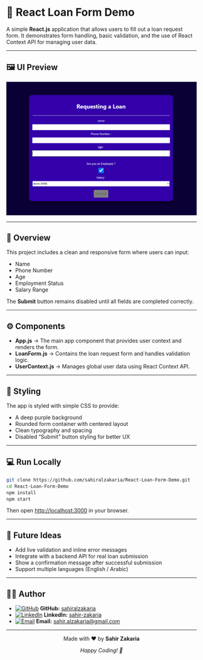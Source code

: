# 🏦 React Loan Form Demo

A simple **React.js** application that allows users to fill out a loan request form. It demonstrates form handling, basic validation, and the use of React Context API for managing user data.

---

## 🖼️ UI Preview

![Loan Form Screenshot](./src/assets/loan-form-preview.png)

---

## 🚀 Overview

This project includes a clean and responsive form where users can input:

- Name
- Phone Number
- Age
- Employment Status
- Salary Range


The **Submit** button remains disabled until all fields are completed correctly.

---

## ⚙️ Components

- **App.js** → The main app component that provides user context and renders the form.
- **LoanForm.js** → Contains the loan request form and handles validation logic.
- **UserContext.js** → Manages global user data using React Context API.

---

## 🎨 Styling

The app is styled with simple CSS to provide:

- A deep purple background
- Rounded form container with centered layout
- Clean typography and spacing
- Disabled “Submit” button styling for better UX

---

## 💻 Run Locally

```bash
git clone https://github.com/sahiralzakaria/React-Loan-Form-Demo.git
cd React-Loan-Form-Demo
npm install
npm start
```

Then open [http://localhost:3000](http://localhost:3000) in your browser.

---

## 🧠 Future Ideas

- Add live validation and inline error messages
- Integrate with a backend API for real loan submission
- Show a confirmation message after successful submission
- Support multiple languages (English / Arabic)

---


## 👨‍💻 Author

- [![GitHub](https://img.shields.io/badge/GitHub-100000?style=flat&logo=github&logoColor=white)](https://github.com/sahiralzakaria) **GitHub:** [sahiralzakaria](https://github.com/sahiralzakaria)
- [![LinkedIn](https://img.shields.io/badge/LinkedIn-0A66C2?style=flat&logo=linkedin&logoColor=white)](https://www.linkedin.com/in/sahir-zakaria-39873531b) **LinkedIn:** [sahir-zakaria](https://www.linkedin.com/in/sahir-zakaria-39873531b)
- [![Email](https://img.shields.io/badge/Email-D14836?style=flat&logo=gmail&logoColor=white)](mailto:sahir.alzakaria@gmail.com) **Email:** sahir.alzakaria@gmail.com

---

<div align="center">
  <p>Made with ❤️ by <strong>Sahir Zakaria</strong></p>
  <p><em>Happy Coding! 🚀</em></p>
</div>
